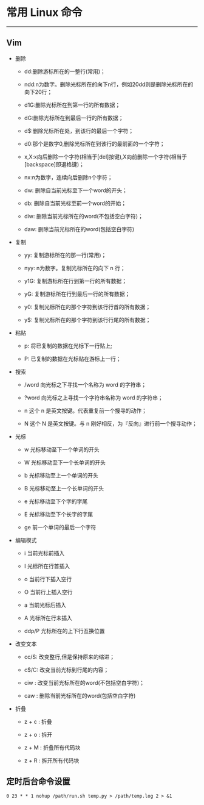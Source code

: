 # 常用 Linux 命令
---

## Vim

- 删除
  
    - dd:删除游标所在的一整行(常用)；
  
    - ndd:n为数字。删除光标所在的向下n行，例如20dd则是删除光标所在的向下20行；
  
    - d1G:删除光标所在到第一行的所有数据；
  
    - dG:删除光标所在到最后一行的所有数据；
  
    - d$:删除光标所在处，到该行的最后一个字符；

    - d0:那个是数字0,删除光标所在到该行的最前面的一个字符；

    - x,X:x向后删除一个字符(相当于[del]按键),X向前删除一个字符(相当于[backspace]即退格键)；
  
    - nx:n为数字，连续向后删除n个字符；
    
    - dw: 删除自当前光标至下一个word的开头；
    
    - db: 删除自当前光标至前一个word的开始；
    
    - diw: 删除当前光标所在的word(不包括空白字符)；
    
    - daw: 删除当前光标所在的word(包括空白字符)
    
- 复制

    - yy: 复制游标所在的那一行(常用)；
    
    - nyy: n为数字。复制光标所在的向下 n 行；
    
    - y1G: 复制游标所在行到第一行的所有数据；
    
    - yG: 复制游标所在行到最后一行的所有数据；
    
    - y0: 复制光标所在的那个字符到该行行首的所有数据；
    
    - y$: 复制光标所在的那个字符到该行行尾的所有数据；
    
- 粘贴

    - p: 将已复制的数据在光标下一行贴上;
    
    - P: 已复制的数据在光标贴在游标上一行；
    
- 搜索

    - /word	向光标之下寻找一个名称为 word 的字符串；
    
    - ?word	向光标之上寻找一个字符串名称为 word 的字符串；
    
    - n	这个 n 是英文按键。代表重复前一个搜寻的动作；
    
    - N	这个 N 是英文按键。与 n 刚好相反，为『反向』进行前一个搜寻动作；
    
- 光标
     
    - w 光标移动至下一个单词的开头
    
    - W 光标移动至下一个长单词的开头
    
    - b 光标移动至上一个单词的开头
    
    - B 光标移动至上一个长单词的开头
    
    - e 光标移动至下个字的字尾
    
    - E 光标移动至下个长字的字尾
    
    - ge 前一个单词的最后一个字符
    
- 编辑模式

    - i 当前光标前插入
    
    - I 光标所在行首插入
    
    - o 当前行下插入空行
    
    - O 当前行上插入空行
    
    - a 当前光标后插入
    
    - A 光标所在行末插入
    
    - ddp/P 光标所在的上下行互换位置
    
- 改变文本

    - cc/S: 改变整行,但是保持原来的缩进；
    
    - c$/C: 改变当前光标到行尾的内容；
    
    - ciw : 改变当前光标所在的word(不包括空白字符)；
    
    - caw : 删除当前光标所在的word(包括空白字符)
    
- 折叠

    - z + c : 折叠
    
    - z + o : 拆开
    
    - z + M : 折叠所有代码块
    
    - z + R : 拆开所有代码块
    


## 定时后台命令设置

```
0 23 * * 1 nohup /path/run.sh temp.py > /path/temp.log 2 > &1
```
